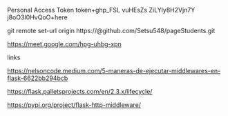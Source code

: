 Personal Access Token
token+ghp_FSL vuHEsZs ZiLYly8H2Vjn7Y j8oO3I0HvQoO+here

git remote set-url origin https://<token>@github.com/Setsu548/pageStudents.git

https://meet.google.com/hpg-uhbg-xpn


links

https://nelsoncode.medium.com/5-maneras-de-ejecutar-middlewares-en-flask-6622bb294bcb

https://flask.palletsprojects.com/en/2.3.x/lifecycle/

https://pypi.org/project/flask-http-middleware/
